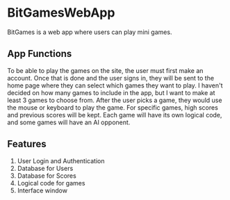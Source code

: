 # BitGamesWebApp
BitGames is a web app where users can play mini games.

## App Functions
To be able to play the games on the site, the user must first make an account. Once
that is done and the user signs in, they will be sent to the home page where they can
select which games they want to play. I haven't decided on how many games to include in
the app, but I want to make at least 3 games to choose from. After the user picks a game,
they would use the mouse or keyboard to play the game. For specific games, high scores and
previous scores will be kept. Each game will have its own logical code, and some games will
have an AI opponent.

## Features
1. User Login and Authentication
2. Database for Users
3. Database for Scores
4. Logical code for games
5. Interface window
